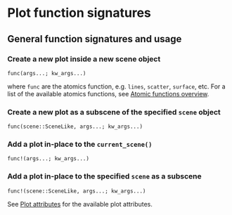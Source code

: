 # Plot function signatures


## General function signatures and usage

### Create a new plot inside a new scene object
`func(args...; kw_args...)`

where `func` are the atomics function, e.g. `lines`, `scatter`, `surface`, etc.
For a list of the available atomics functions, see [Atomic functions overview](@ref).


### Create a new plot as a subscene of the specified `scene` object
`func(scene::SceneLike, args...; kw_args...)`


### Add a plot in-place to the `current_scene()`
`func!(args...; kw_args...)`


### Add a plot in-place to the specified `scene` as a subscene
`func!(scene::SceneLike, args...; kw_args...)`



See [Plot attributes](@ref) for the available plot attributes.
